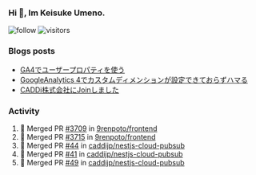 ### Hi 👋, Im Keisuke Umeno.

<!--
**9renpoto/9renpoto** is a ✨ _special_ ✨ repository because its `README.md` (this file) appears on your GitHub profile.

Here are some ideas to get you started:

- 🔭 I’m currently working on ...
- 🌱 I’m currently learning ...
- 👯 I’m looking to collaborate on ...
- 🤔 I’m looking for help with ...
- 💬 Ask me about ...
- 📫 How to reach me: ...
- 😄 Pronouns: ...
- ⚡ Fun fact: ...
-->

![follow](https://img.shields.io/github/followers/9renpoto?label=Follow&style=social)
![visitors](https://komarev.com/ghpvc/?username=9renpoto&label=Profile%20views&color=0e75b6&style=flat)

### Blogs posts

<!-- BLOG-POST-LIST:START -->
- [GA4でユーザープロパティを使う](https://9renpoto.dev/2021/02/21/google-analytics-4-user-properties/)
- [GoogleAnalytics 4でカスタムディメンションが設定できておらずハマる](https://9renpoto.dev/2021/02/13/google-analytics-4/)
- [CADDi株式会社にJoinしました](https://9renpoto.dev/2020/12/05/join/)
<!-- BLOG-POST-LIST:END -->

### Activity

<!--START_SECTION:activity-->
1. 🎉 Merged PR [#3709](https://github.com/9renpoto/frontend/pull/3709) in [9renpoto/frontend](https://github.com/9renpoto/frontend)
2. 🎉 Merged PR [#3715](https://github.com/9renpoto/frontend/pull/3715) in [9renpoto/frontend](https://github.com/9renpoto/frontend)
3. 🎉 Merged PR [#44](https://github.com/caddijp/nestjs-cloud-pubsub/pull/44) in [caddijp/nestjs-cloud-pubsub](https://github.com/caddijp/nestjs-cloud-pubsub)
4. 🎉 Merged PR [#41](https://github.com/caddijp/nestjs-cloud-pubsub/pull/41) in [caddijp/nestjs-cloud-pubsub](https://github.com/caddijp/nestjs-cloud-pubsub)
5. 🎉 Merged PR [#49](https://github.com/caddijp/nestjs-cloud-pubsub/pull/49) in [caddijp/nestjs-cloud-pubsub](https://github.com/caddijp/nestjs-cloud-pubsub)
<!--END_SECTION:activity-->

<!--START_SECTION:waka-->
<!--END_SECTION:waka-->
